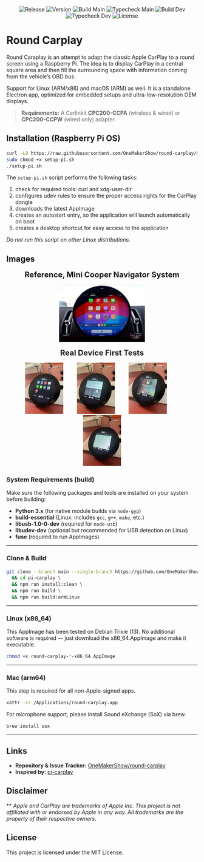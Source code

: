 <p align="center">
  <!-- Release -->
  <img alt="Release" src="https://img.shields.io/github/v/release/OneMakerShow/round-carplay?label=release">
  <!-- Version -->
  <img alt="Version" src="https://img.shields.io/github/package-json/v/OneMakerShow/round-carplay?label=version">
  <!-- Build Main -->
  <img alt="Build Main" src="https://img.shields.io/github/actions/workflow/status/OneMakerShow/round-carplay/build.yml?branch=main&label=build%20main&style=flat">
  <!-- Typecheck Main -->
  <img alt="Typecheck Main" src="https://img.shields.io/github/actions/workflow/status/OneMakerShow/round-carplay/typecheck.yml?branch=main&label=typecheck%20main&style=flat">
  <!-- Build Dev -->
  <img alt="Build Dev" src="https://img.shields.io/github/actions/workflow/status/OneMakerShow/round-carplay/build.yml?branch=dev&label=build%20dev&style=flat">
  <!-- Typecheck Dev -->
  <img alt="Typecheck Dev" src="https://img.shields.io/github/actions/workflow/status/OneMakerShow/round-carplay/typecheck.yml?branch=dev&label=typecheck%20dev&style=flat">
  <!-- License -->
  <img alt="License" src="https://img.shields.io/github/license/OneMakerShow/round-carplay">
</p>


# Round Carplay

Round Caraplay is an attempt to adapt the classic Apple CarPlay to a round screen using a Raspberry Pi. The idea is to display CarPlay in a central square area and then fill the surrounding space with information coming from the vehicle’s OBD bus.

Support for Linux (ARM/x86) and macOS (ARM) as well. It is a standalone Electron app, optimized for embedded setups and ultra-low-resolution OEM displays.  

> **Requirements:** A Carlinkit **CPC200-CCPA** (wireless & wired) or **CPC200-CCPW** (wired only) adapter.
## Installation (Raspberry Pi OS)

```bash
curl -LO https://raw.githubusercontent.com/OneMakerShow/round-carplay/main/setup-pi.sh
sudo chmod +x setup-pi.sh
./setup-pi.sh
```

The `setup-pi.sh` script performs the following tasks:

1. check for required tools: curl and xdg-user-dir
2. configures udev rules to ensure the proper access rights for the CarPlay dongle
3. downloads the latest AppImage
4. creates an autostart entry, so the application will launch automatically on boot
5. creates a desktop shortcut for easy access to the application

*Do not run this script on other Linux distributions.*

## Images
<p align="center">
  <strong><span style="font-size:20px;">Reference, Mini Cooper Navigator System</span></strong>
</p>

<p align="center">
  <img src="documentation/images/reference.jpg"
       alt="CarPlay"
       width="45%" />
</p>

<p align="center">
  <strong><span style="font-size:20px;">Real Device First Tests</span></strong>
</p>

<p align="center">
  <img src="documentation/images/01.jpg"
       alt="Settings"
       width="20%" />
  &emsp;&emsp;
  <img src="documentation/images/02.jpg"
       alt="Settings"
       width="20%" />
    &emsp;&emsp;
  <img src="documentation/images/03.jpg"
       alt="Settings"
       width="20%" />
    &emsp;&emsp;
  <img src="documentation/images/04.jpg"
       alt="Settings"
       width="20%" />
</p>


### System Requirements (build)

Make sure the following packages and tools are installed on your system before building:

- **Python 3.x** (for native module builds via `node-gyp`)
- **build-essential** (Linux: includes `gcc`, `g++`, `make`, etc.)
- **libusb-1.0-0-dev** (required for `node-usb`)
- **libudev-dev** (optional but recommended for USB detection on Linux)
- **fuse** (required to run AppImages)

---

### Clone & Build

```bash
git clone --branch main --single-branch https://github.com/OneMakerShow/round-carplay.git \
  && cd pi-carplay \
  && npm run install:clean \
  && npm run build \
  && npm run build:armLinux
```

---

### Linux (x86_64)

This AppImage has been tested on Debian Trixie (13). No additional software is required — just download the x86_64.AppImage and make it executable.

```bash
chmod +x round-carplay-*-x86_64.AppImage
```

---

### Mac (arm64)

This step is required for all non-Apple-signed apps.

```bash
xattr -cr /Applications/round-carplay.app
```

For microphone support, please install Sound eXchange (SoX) via brew.
```bash
brew install sox
```

---

## Links

* **Repository & Issue Tracker:** [OneMakerShow/round-carplay](https://github.com/OneMakerShow/round-carplay)
* **Inspired by:** [pi-carplay](https://github.com/f-io/pi-carplay)

## Disclaimer

** _Apple and CarPlay are trademarks of Apple Inc. This project is not affiliated with or endorsed by Apple in any way. All trademarks are the property of their respective owners._


## License

This project is licensed under the MIT License.
